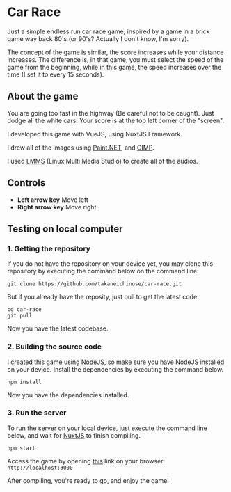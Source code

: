 # Car Race

Just a simple endless run car race game; inspired by a game in a brick game way back 80's (or 90's? Actually I don't know, I'm sorry).

The concept of the game is similar, the score increases while your distance increases. The difference is, in that game, you must select the speed of the game from the beginning, while in this game, the speed increases over the time (I set it to every 15 seconds).

## About the game

You are going too fast in the highway (Be careful not to be caught). Just dodge all the white cars.
Your score is at the top left corner of the "screen".

I developed this game with VueJS, using NuxtJS Framework.

I drew all of the images using [Paint.NET](https://www.getpaint.net/), and [GIMP](https://www.gimp.org/).

I used [LMMS](https://lmms.io/) (Linux Multi Media Studio) to create all of the audios.

## Controls

- **Left arrow key** Move left
- **Right arrow key** Move right

## Testing on local computer

### 1. Getting the repository

If you do not have the repository on your device yet, you may clone this repository by executing the command below on the command line:

```
git clone https://github.com/takaneichinose/car-race.git
```

But if you already have the reposity, just pull to get the latest code.

```
cd car-race
git pull
```

Now you have the latest codebase.

### 2. Building the source code

I created this game using [NodeJS](https://nodejs.org/), so make sure you have NodeJS installed on your device. Install the dependencies by executing the command below.

```
npm install
```

Now you have the dependencies installed.

### 3. Run the server

To run the server on your local device, just execute the command line below, and wait for [NuxtJS](https://nuxtjs.org/) to finish compiling.

```
npm start
```

Access the game by opening [this](http://localhost:3000) link on your browser: ``` http://localhost:3000 ```

After compiling, you're ready to go, and enjoy the game!
